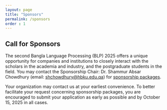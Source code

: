 ```yaml
---
layout: page
title: "Sponsors"
permalink: /sponsors
order : 1
---
```


## Call for Sponsors
The second Bangla Language Processing (BLP) 2025 offers a unique opportunity for companies and institutions to closely interact with the scholars in the academia and industry, and the postgraduate students in the field. You may contact the Sponsorship Chair: Dr. Shammur Absar Chowdhury (email: shchowdhury@hbku.edu.qa) for [sponsorship packages](#).


Your organization may contact us at your earliest convenience. To better facilitate your request concerning sponsorship packages, you are encouraged to submit your application as early as possible and by October 15, 2025 in all cases.

